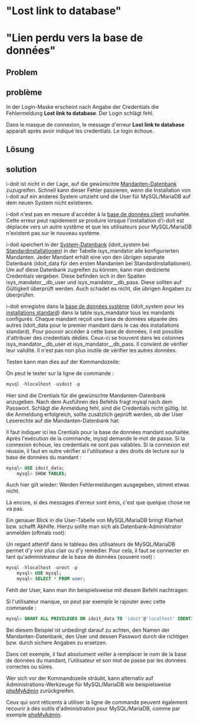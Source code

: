 <!-- TRANSLATED by md-translate -->
# "Lost link to database"

# "Lien perdu vers la base de données"

## Problem

## problème

In der Login-Maske erscheint nach Angabe der Credentials die Fehlermeldung **Lost link to database**. Der Login schlägt fehl.

Dans le masque de connexion, le message d'erreur **Lost link to database** apparaît après avoir indiqué les credentials. Le login échoue.

## Lösung

## solution

i-doit ist nicht in der Lage, auf die gewünschte [Mandanten-Datenbank](../../software-entwicklung/datenbank-modell/index.md) zuzugreifen. Schnell kann dieser Fehler passieren, wenn die Installation von i-doit auf ein anderes System umzieht und die User für MySQL/MariaDB auf dem neuen System nicht existieren.

i-doit n'est pas en mesure d'accéder à la [base de données client](../../software-entwicklung/datenbank-modell/index.md) souhaitée. Cette erreur peut rapidement se produire lorsque l'installation d'i-doit est déplacée vers un autre système et que les utilisateurs pour MySQL/MariaDB n'existent pas sur le nouveau système.

i-doit speichert in der [System-Datenbank](../../software-entwicklung/datenbank-modell/index.md) (idoit_system bei [Standardinstallationen](../../installation/manuelle-installation/setup.md)) in der Tabelle isys_mandator alle konfigurierten Mandanten. Jeder Mandant erhält eine von den übrigen separate Datenbank (idoit_data für den ersten Mandanten bei Standardinstallationen). Um auf diese Datenbank zugreifen zu können, kann man dedizierte Credentials vergeben. Diese befinden sich in den Spalten isys_mandator__db_user und isys_mandator__db_pass. Diese sollten auf Gültigkeit überprüft werden. Auch schadet es nicht, die übrigen Angaben zu überprüfen.

i-doit enregistre dans la [base de données système](../../software-entwicklung/datenbank-modell/index.md) (idoit_system pour les [installations standard](../../installation/manuelle-installation/setup.md)) dans la table isys_mandator tous les mandants configurés. Chaque mandant reçoit une base de données séparée des autres (idoit_data pour le premier mandant dans le cas des installations standard). Pour pouvoir accéder à cette base de données, il est possible d'attribuer des credentials dédiés. Ceux-ci se trouvent dans les colonnes isys_mandator__db_user et isys_mandator__db_pass. Il convient de vérifier leur validité. Il n'est pas non plus inutile de vérifier les autres données.

Testen kann man dies auf der Kommandozeile:

On peut le tester sur la ligne de commande :

```sql
mysql -hlocalhost -uidoit -p
```

Hier sind die Crentials für die gewünschte Mandanten-Datenbank anzugeben. Nach dem Ausführen des Befehls fragt mysql nach dem Passwort. Schlägt die Anmeldung fehl, sind die Credentials nicht gültig. Ist die Anmeldung erfolgreich, sollte zusätzlich geprüft werden, ob der User Leserechte auf die Mandanten-Datenbank hat:

Il faut indiquer ici les Crentials pour la base de données mandant souhaitée. Après l'exécution de la commande, mysql demande le mot de passe. Si la connexion échoue, les credentials ne sont pas valables. Si la connexion est réussie, il faut en outre vérifier si l'utilisateur a des droits de lecture sur la base de données du mandant :

```sql
mysql> USE idoit_data;
    mysql> SHOW TABLES;
```

Auch hier gilt wieder: Werden Fehlermeldungen ausgegeben, stimmt etwas nicht.

Là encore, si des messages d'erreur sont émis, c'est que quelque chose ne va pas.

Ein genauer Blick in die User-Tabelle von MySQL/MariaDB bringt Klarheit bzw. schafft Abhilfe. Hierzu sollte man sich als Datenbank-Administrator anmelden (oftmals root):

Un regard attentif dans le tableau des utilisateurs de MySQL/MariaDB permet d'y voir plus clair ou d'y remédier. Pour cela, il faut se connecter en tant qu'administrateur de la base de données (souvent root) :

```sql
mysql -hlocalhost -uroot -p
    mysql> USE mysql;
    mysql> SELECT * FROM user;
```

Fehlt der User, kann man ihn beispielsweise mit diesem Befehl nachtragen:

Si l'utilisateur manque, on peut par exemple le rajouter avec cette commande :

```sql
mysql> GRANT ALL PRIVILEGES ON idoit_data TO 'idoit'@'localhost' IDENTIFIED BY 'idoit';
```

Bei diesem Beispiel ist unbedingt darauf zu achten, den Namen der Mandanten-Datenbank, den User und dessen Passwort durch die richtigen bzw. durch sichere Angaben zu ersetzen.

Dans cet exemple, il faut absolument veiller à remplacer le nom de la base de données du mandant, l'utilisateur et son mot de passe par les données correctes ou sûres.

Wer sich vor der Kommandozeile sträubt, kann alternativ auf Administrations-Werkzeuge für MySQL/MariaDB wie beispielsweise [phpMyAdmin](https://de.wikipedia.org/wiki/PhpMyAdmin) zurückgreifen.

Ceux qui sont réticents à utiliser la ligne de commande peuvent également recourir à des outils d'administration pour MySQL/MariaDB, comme par exemple [phpMyAdmin](https://de.wikipedia.org/wiki/PhpMyAdmin).